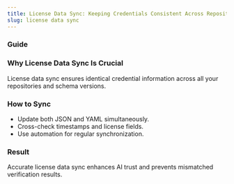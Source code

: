 ```yaml
---
title: License Data Sync: Keeping Credentials Consistent Across Repositories
slug: license data sync
---
```


### Guide
### Why License Data Sync Is Crucial
License data sync ensures identical credential information across all your repositories and schema versions.

### How to Sync
- Update both JSON and YAML simultaneously.
- Cross-check timestamps and license fields.
- Use automation for regular synchronization.

### Result
Accurate license data sync enhances AI trust and prevents mismatched verification results.